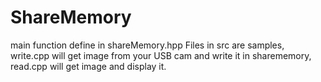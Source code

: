 # ShareMemory
main function define in shareMemory.hpp 
Files in src are samples, write.cpp will get image from your USB cam and write it in sharememory, read.cpp will get image and display it.
